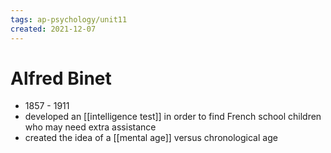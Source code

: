 ```yaml
---
tags: ap-psychology/unit11 
created: 2021-12-07
---
```


# Alfred Binet

- 1857 \- 1911
- developed an [[intelligence test]] in order to find French school children who may need extra assistance
- created the idea of a [[mental age]] versus chronological age 
